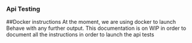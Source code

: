 ### Api Testing

##Docker instructions
At the moment, we are using docker to launch Behave with any further output.
This documentation is on WIP in order to document all the instructions in order to launch the api tests
